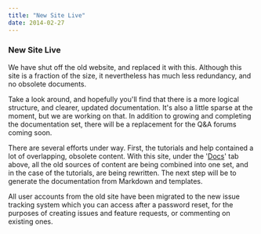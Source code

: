```yaml
---
title: "New Site Live"
date: 2014-02-27
---
```


### New Site Live 

We have shut off the old website, and replaced it with this.
Although this site is a fraction of the size, it nevertheless has much less redundancy, and no obsolete documents.

Take a look around, and hopefully you'll find that there is a more logical structure, and clearer, updated documentation.
It's also a little sparse at the moment, but we are working on that.
In addition to growing and completing the documentation set, there will be a replacement for the Q&A forums coming soon.

There are several efforts under way.
First, the tutorials and help contained a lot of overlapping, obsolete content.
With this site, under the '[Docs](/docs)' tab above, all the old sources of content are being combined into one set, and in the case of the tutorials, are being rewritten.
The next step will be to generate the documentation from Markdown and templates.

All user accounts from the old site have been migrated to the new issue tracking system which you can access after a password reset, for the purposes of creating issues and feature requests, or commenting on existing ones.
